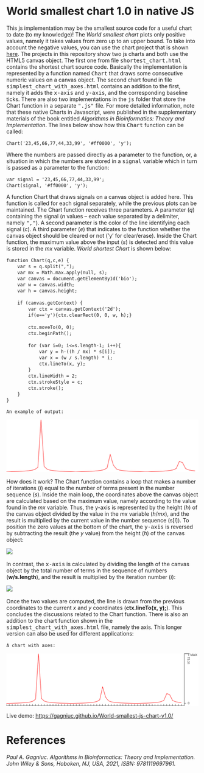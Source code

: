 # World smallest chart 1.0 in native JS

This js implementation may be the smallest source code for a useful chart to date (to my knowledge)! The <i>World smallest chart</i> plots only positive values, namely it takes values from zero up to an upper bound. To take into account the negative values, you can use the chart project that is shown [here](https://github.com/Gagniuc/World-smallest-js-chart-v2.0). The projects in this repository show two js charts and both use the HTML5 canvas object. The first one from file <kbd>shortest_chart.html</kbd> contains the shortest chart source code. Basically the implementation is represented by a function named <kbd>Chart</kbd> that draws some consecutive numeric values on a canvas object. The second chart found in file <kbd>simplest_chart_with_axes.html</kbd> contains an addition to the first, namely it adds the <kbd>x-axis</kbd> and <kbd>y-axis</kbd>, and the corresponding baseline ticks. There are also two implementations in the <kbd>js</kbd> folder that store the Chart function in a separate <kbd>".js"</kbd> file. For more detailed information, note that these native Charts in Javascript, were published in the supplementary materials of the book entitled <i>Algorithms in Bioinformatics: Theory and Implementation</i>. The lines below show how this <kbd>Chart</kbd> function can be called:

```
Chart('23,45,66,77,44,33,99', '#ff0000', 'y');
```

Where the numbers are passed directly as a parameter to the function, or, a situation in which the numbers are stored in a <kbd>signal</kbd> variable which in turn is passed as a parameter to the function:

```
var signal = '23,45,66,77,44,33,99';
Chart(signal, '#ff0000', 'y');
```

A function Chart that draws signals on a canvas object is added here. This function is called for each signal separately, while the previous plots can be maintained. The Chart function receives three parameters. A parameter (<i>q</i>) containing the signal (<i>n</i> values – each value separated by a delimiter, namely <kbd>","</kbd>). A second parameter is the color of the line identifying each signal (<i>c</i>). A third parameter (<i>e</i>) that indicates to the function whether the canvas object should be cleared or not (’y’ for clear/erase). Inside the Chart function, the maximum value above the input (<i>s</i>) is detected and this value is stored in the <i>mx</i> variable. <i>World shortest Chart</i> is shown below:

```
function Chart(q,c,e) {
    var s = q.split(",");
    var mx = Math.max.apply(null, s);
    var canvas = document.getElementById('bio');
    var w = canvas.width;
    var h = canvas.height;
    
    if (canvas.getContext) {
        var ctx = canvas.getContext('2d');
        if(e=='y'){ctx.clearRect(0, 0, w, h);}
 
        ctx.moveTo(0, 0);
        ctx.beginPath();
        
        for (var i=0; i<=s.length-1; i++){
            var y = h-((h / mx) * s[i]);
            var x = (w / s.length) * i;
            ctx.lineTo(x, y);
        }
        ctx.lineWidth = 2;
        ctx.strokeStyle = c;
        ctx.stroke();
    }
}
```

```
An example of output:
```
<kbd><img src="https://github.com/Gagniuc/World-smallest-js-chart-v1.0/blob/main/img/shortest_chart.png?raw=true"></kbd>

How does it work? The Chart function contains a loop that makes a number of iterations (<i>i</i>) equal to the number of terms present in the number sequence (<i>s</i>). Inside the main loop, the coordinates above the canvas object are calculated based on the maximum value, namely according to the value found in the <i>mx</i> variable. Thus, the y-axis is represented by the height (<i>h</i>) of the canvas object divided by the value in the <i>mx</i> variable (<i>h</i>/<i>mx</i>), and the result is multiplied by the current value in the number sequence (s[<i>i</i>]). To position the zero values at the bottom of the chart, the <kbd>y-axis</kbd> is reversed by subtracting the result (the <i>y</i> value) from the height (<i>h</i>) of the canvas object:

<img src="https://github.com/Gagniuc/World-smallest-chart/blob/main/img/y.png?raw=true" height="100">

In contrast, the <kbd>x-axis</kbd> is calculated by dividing the length of the canvas object by the total number of terms in the sequence of numbers (<b>w/s.length</b>), and the
result is multiplied by the iteration number (<i>i</i>):

<img src="https://github.com/Gagniuc/World-smallest-chart/blob/main/img/x.png?raw=true" height="100">

Once the two values are computed, the line is drawn from the previous coordinates to the current <i>x</i> and <i>y</i> coordinates (<b>ctx.lineTo(x, y);</b>). This concludes the discussions related to the Chart function. There is also an addition to the chart function shown in the <kbd>simplest_chart_with_axes.html</kbd> file, namely the axis. This longer version can also be used for different applications:

```
A chart with axes:
```
<kbd><img src="https://github.com/Gagniuc/World-smallest-js-chart-v1.0/blob/main/img/chart-axes.png?raw=true"></kbd>

Live demo: https://gagniuc.github.io/World-smallest-js-chart-v1.0/


# References

<i>Paul A. Gagniuc. Algorithms in Bioinformatics: Theory and Implementation. John Wiley & Sons, Hoboken, NJ, USA, 2021, ISBN: 9781119697961.</i>



